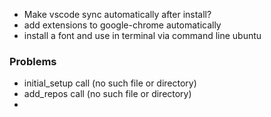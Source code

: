 - Make vscode sync automatically after install?
- add extensions to google-chrome automatically
- install a font and use in terminal via command line ubuntu

### Problems

- initial_setup call (no such file or directory)
- add_repos call (no such file or directory)
-
